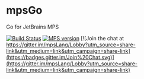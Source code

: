 # mpsGo
Go for JetBrains MPS

[![Build Status](https://travis-ci.org/mpslang/mpsGo.svg?branch=master)](https://travis-ci.org/mpslang/mpsGo)
[![MPS version](https://img.shields.io/badge/MPS%20version-3.3.5-yellow.svg)]()
[![Join the chat at https://gitter.im/mpsLang/Lobby?utm_source=share-link&utm_medium=link&utm_campaign=share-link](https://badges.gitter.im/Join%20Chat.svg)](https://gitter.im/mpsLang/Lobby?utm_source=share-link&utm_medium=link&utm_campaign=share-link)
